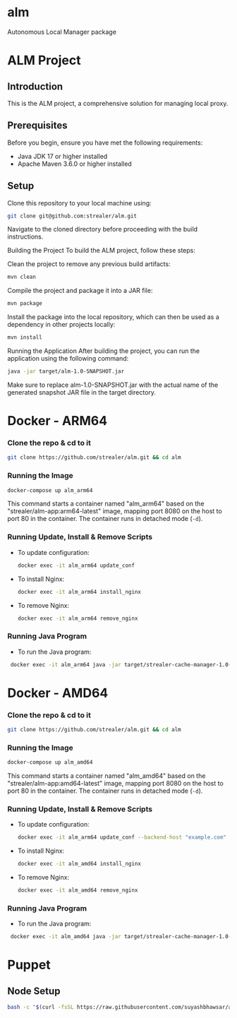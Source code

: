 # alm
Autonomous Local Manager package


# ALM Project

## Introduction
This is the ALM project, a comprehensive solution for managing local proxy.

## Prerequisites
Before you begin, ensure you have met the following requirements:
- Java JDK 17 or higher installed
- Apache Maven 3.6.0 or higher installed

## Setup
Clone this repository to your local machine using:
```bash
git clone git@github.com:strealer/alm.git
```
Navigate to the cloned directory before proceeding with the build instructions.

Building the Project
To build the ALM project, follow these steps:

Clean the project to remove any previous build artifacts:

```bash
mvn clean
```
Compile the project and package it into a JAR file:

```bash
mvn package
```
Install the package into the local repository, which can then be used as a dependency in other projects locally:

```bash
mvn install
```
Running the Application
After building the project, you can run the application using the following command:

```bash
java -jar target/alm-1.0-SNAPSHOT.jar
```
Make sure to replace alm-1.0-SNAPSHOT.jar with the actual name of the generated snapshot JAR file in the target directory.


# Docker - ARM64

### Clone the repo & cd to it
```bash
git clone https://github.com/strealer/alm.git && cd alm
```

### Running the Image
```bash
docker-compose up alm_arm64
```
This command starts a container named "alm_arm64" based on the "strealer/alm-app:arm64-latest" image, mapping port 8080 on the host to port 80 in the container. The container runs in detached mode (`-d`).

### Running Update, Install & Remove Scripts
- To update configuration:
  ```bash
  docker exec -it alm_arm64 update_conf
  ```
- To install Nginx:
  ```bash
  docker exec -it alm_arm64 install_nginx
  ```
- To remove Nginx:
  ```bash
  docker exec -it alm_arm64 remove_nginx
  ```


### Running Java Program
- To run the Java program:
 ```bash
  docker exec -it alm_arm64 java -jar target/strealer-cache-manager-1.0-SNAPSHOT.jar
  ```

# Docker - AMD64

### Clone the repo & cd to it
```bash
git clone https://github.com/strealer/alm.git && cd alm
```

### Running the Image
```bash
docker-compose up alm_amd64
```
This command starts a container named "alm_amd64" based on the "strealer/alm-app:amd64-latest" image, mapping port 8080 on the host to port 80 in the container. The container runs in detached mode (`-d`).

### Running Update, Install & Remove Scripts
- To update configuration:
  ```bash
  docker exec -it alm_arm64 update_conf --backend-host "example.com" --device-id "12345" --remote-api-url "https://api.example.com" --remote-api-key "abcdefg123456"
  ```
- To install Nginx:
  ```bash
  docker exec -it alm_amd64 install_nginx
  ```
- To remove Nginx:
  ```bash
  docker exec -it alm_amd64 remove_nginx
  ```


### Running Java Program
- To run the Java program:
 ```bash
  docker exec -it alm_amd64 java -jar target/strealer-cache-manager-1.0-SNAPSHOT.jar
  ```


# Puppet

## Node Setup

```bash
bash -c "$(curl -fsSL https://raw.githubusercontent.com/suyashbhawsar/alm/main/.deployment/install_puppet_agent.sh)"
```
